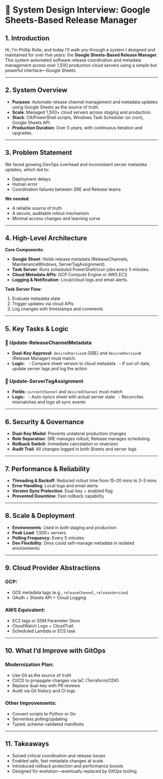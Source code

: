 
# 🎤 System Design Interview: Google Sheets-Based Release Manager

## 1. Introduction

Hi, I’m Phillip Rolle, and today I’ll walk you through a system I designed and maintained for over five years: the **Google Sheets-Based Release Manager**. 
This system automated software release coordination and metadata management across over 1,500 production cloud servers using a simple but powerful interface—Google Sheets.

---

## 2. System Overview

- **Purpose**: Automate release channel management and metadata updates using Google Sheets as the source of truth.
- **Scale**: Managed 1,500+ cloud servers across staging and production.
- **Stack**: C#/PowerShell scripts, Windows Task Scheduler (or cron), Google Sheets API.
- **Production Duration**: Over 5 years, with continuous iteration and upgrades.

---

## 3. Problem Statement

We faced growing DevOps overhead and inconsistent server metadata updates, which led to:
- Deployment delays
- Human error
- Coordination failures between SRE and Release teams

**We needed**:
- A reliable source of truth
- A secure, auditable rollout mechanism
- Minimal access changes and learning curve

---

## 4. High-Level Architecture

**Core Components**:
- **Google Sheet**: Holds release metadata (ReleaseChannels, MaintenanceWindows, ServerTagAssignment).
- **Task Server**: Runs scheduled PowerShell/cron jobs every 5 minutes.
- **Cloud Metadata APIs**: GCP Compute Engine or AWS EC2.
- **Logging & Notification**: Local/cloud logs and email alerts.

**Task Server Flow**:
1. Evaluate metadata state
2. Trigger updates via cloud APIs
3. Log changes with timestamps and comments

---

## 5. Key Tasks & Logic

### 🔁 Update-ReleaseChannelMetadata
- **Dual-Key Approval**: `desiredVersionA` (SRE) and `desiredVersionB` (Release Manager) must match.
- **Logic**:
  - Compare sheet version to cloud metadata
  - If out-of-date, update server tags and log the action

### 🔄 Update-ServerTagAssignment
- **Fields**: `currentChannel` and `desiredChannel` must match
- **Logic**:
  - Auto-syncs sheet with actual server state
  - Reconciles mismatches and logs all sync events

---

## 6. Security & Governance

- **Dual-Key Model**: Prevents unilateral production changes
- **Role Separation**: SRE manages rollout; Release manages scheduling
- **Rollback Switch**: Immediate cancelation or reversion
- **Audit Trail**: All changes logged in both Sheets and server logs

---

## 7. Performance & Reliability

- **Threading & Backoff**: Reduced rollout time from 15–20 mins to 2–3 mins
- **Error Handling**: Local logs and email alerts
- **Version Sync Protection**: Dual-key + enabled flag
- **Prevented Downtime**: Fast rollback capability

---

## 8. Scale & Deployment

- **Environments**: Used in both staging and production
- **Peak Load**: 1,500+ servers
- **Polling Frequency**: Every 5 minutes
- **Dev Flexibility**: Devs could self-manage metadata in isolated environments

---

## 9. Cloud Provider Abstractions
### GCP:
- GCE metadata tags (e.g., `releaseChannel`, `releaseVersion`)
- OAuth + Sheets API + Cloud Logging

### AWS Equivalent:
- EC2 tags or SSM Parameter Store
- CloudWatch Logs + CloudTrail
- Scheduled Lambda or ECS task

---

## 10. What I’d Improve with GitOps

### Modernization Plan:
- Use Git as the source of truth
- CI/CD to propagate changes via IaC (Terraform/CDK)
- Replace dual-key with PR reviews
- Audit via Git history and CI logs

### Other Improvements:
- Convert scripts to Python or Go
- Serverless polling/updating
- Typed, schema-validated manifests

---

## 11. Takeaways

- Solved critical coordination and release issues
- Enabled safe, fast metadata changes at scale
- Introduced rollback protection and performance boosts
- Designed for evolution—eventually replaced by GitOps tooling
